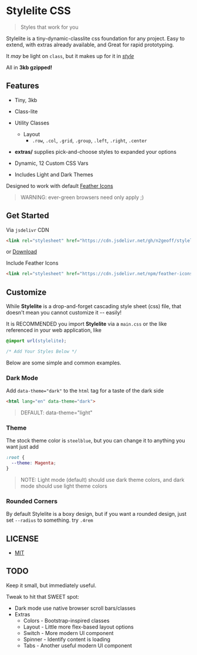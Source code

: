 # Stylelite CSS

> Styles that work for you

Stylelite is a tiny-dynamic-classlite css foundation for any project.  Easy to extend, with extras already available, and Great for rapid prototyping.

It *may* be light on `class`, but it makes up for it in *[style](src/extras)*

All in **3kb gzipped!**

## Features

- Tiny, 3kb
- Class-lite
- Utility Classes
  - Layout
    - `.row`, `.col`, `.grid`, `.group`, `.left`, `.right`, `.center`

- **extras/** supplies pick-and-choose styles to expanded your options
- Dynamic, 12 Custom CSS Vars
- Includes Light and Dark Themes

Designed to work with default [Feather Icons](https://feathericons.com/)


> WARNING: ever-green browsers need only apply ;)


## Get Started

Via `jsdelivr` CDN

```html
<link rel="stylesheet" href="https://cdn.jsdelivr.net/gh/n2geoff/stylelite/dist/stylelite.min.css">

```

or [Download](https://raw.githubusercontent.com/n2geoff/stylelite/main/dist/stylelite.min.css)

Include Feather Icons

```html
<link rel="stylesheet" href="https://cdn.jsdelivr.net/npm/feather-icons-css/css/feather.min.css">

```

## Customize

While **Stylelite** is a drop-and-forget cascading style sheet (css) file, that doesn't mean you cannot customize it -- easily!

It is RECOMMENDED you import **Stylelite** via a `main.css` or the like referenced in your web application, like

```css
@import url(stylelite);

/* Add Your Styles Below */

```

Below are some simple and common examples.

### Dark Mode

Add `data-theme="dark"` to the `html` tag for a taste of the dark side

```html
<html lang="en" data-theme="dark">
```

> DEFAULT: data-theme="light"

### Theme

The stock theme color is `steelblue`, but you can change it to anything you want just add

```css
:root {
  --theme: Magenta;
}
```

> NOTE: Light mode (default) should use dark theme colors, and dark mode should use light theme colors

### Rounded Corners

By default Stylelite is a boxy design, but if you want a rounded design, just set `--radius` to something.  try `.4rem`


## LICENSE

- [MIT](LICENSE)


## TODO

Keep it small, but immediately useful.

Tweak to hit that SWEET spot:

- Dark mode use native browser scroll bars/classes
- Extras
  - Colors  - Bootstrap-inspired classes
  - Layout  - Little more flex-based layout options
  - Switch  - More modern UI component
  - Spinner - Identify content is loading
  - Tabs    - Another useful modern UI component
